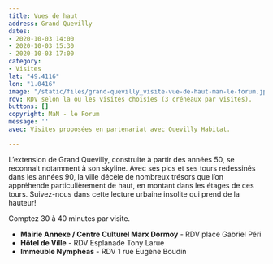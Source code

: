 ```yaml
---
title: Vues de haut
address: Grand Quevilly
dates:
- 2020-10-03 14:00
- 2020-10-03 15:30
- 2020-10-03 17:00
category:
- Visites
lat: "49.4116"
lon: "1.0416"
image: "/static/files/grand-quevilly_visite-vue-de-haut-man-le-forum.jpg"
rdv: RDV selon la ou les visites choisies (3 créneaux par visites).
buttons: []
copyright: MaN - le Forum
message: ''
avec: Visites proposées en partenariat avec Quevilly Habitat.

---
```

L’extension de Grand Quevilly, construite à partir des années 50, se reconnait notamment à son skyline. Avec ses pics et ses tours redessinés dans les années 90, la ville décèle de nombreux trésors que l’on appréhende particulièrement de haut, en montant dans les étages de ces tours. Suivez-nous dans cette lecture urbaine insolite qui prend de la hauteur!

Comptez 30 à 40 minutes par visite.

* **Mairie Annexe / Centre Culturel Marx Dormoy** - RDV place Gabriel Péri
* **Hôtel de Ville** - RDV Esplanade Tony Larue
* **Immeuble Nymphéas** - RDV 1 rue Eugène Boudin